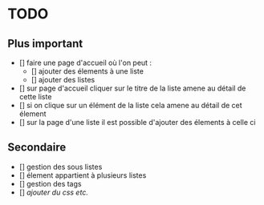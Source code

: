 # TODO

## Plus important 

- [] faire une page d'accueil où l'on peut :
	- [] ajouter des élements à une liste
	- [] ajouter des listes
- [] sur page d'accueil cliquer sur le titre de la liste amene au détail de cette liste
- [] si on clique sur un élément de la liste cela amene au détail de cet élement
- [] sur la page d'une liste il est possible d'ajouter des élements à celle ci

## Secondaire

- [] gestion des sous listes
- [] élement appartient à plusieurs listes
- [] gestion des tags 
- [] *ajouter du css etc.*

